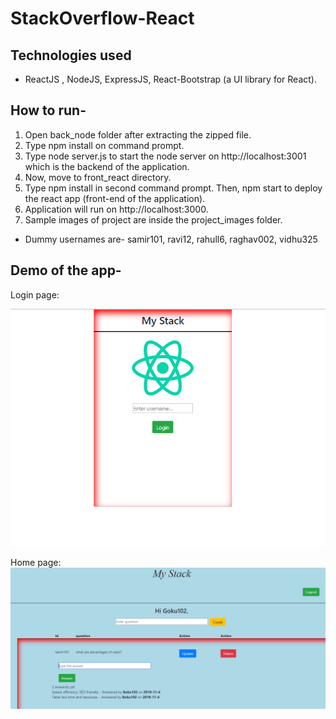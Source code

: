 # StackOverflow-React

## Technologies used
- ReactJS , NodeJS, ExpressJS, React-Bootstrap (a UI library for React). 

## How to run-

1. Open back_node folder after extracting the zipped file.
2. Type npm install on command prompt.
3. Type node server.js to start the node server on http://localhost:3001 which is the backend of the application.
4. Now, move to front_react directory. 
5. Type npm install in second command prompt. Then, npm start to deploy the react app (front-end of the application). 
6. Application will run on http://localhost:3000.
7. Sample images of project are inside the project_images folder.

- Dummy usernames are- samir101, ravi12, rahull6, raghav002, vidhu325

## Demo of the app-
Login page:

<img src="https://github.com/rahul2412/StackOverflow-React/blob/master/project_images/login.PNG" alt="Demo of application"/>

Home page:
<img src="https://github.com/rahul2412/StackOverflow-React/blob/master/project_images/home.PNG" alt="Demo of application"/>

